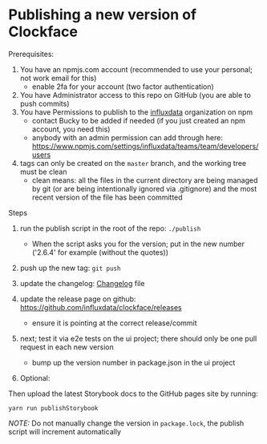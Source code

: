 # Publishing a new version of Clockface

Prerequisites:

1. You have an npmjs.com account (recommended to use your personal; not work email for this)
   - enable 2fa for your account (two factor authentication)
2. You have Administrator access to this repo on GitHub (you are able to push commits)
3. You have Permissions to publish to the [influxdata](https://www.npmjs.com/org/influxdata) organization on npm
   - contact Bucky to be added if needed (if you just created an npm account, you need this)
   - anybody with an admin permission can add through here: https://www.npmjs.com/settings/influxdata/teams/team/developers/users
4. tags can only be created on the `master` branch, and the working tree must be clean
   - clean means: all the files in the current directory are being managed by git
     (or are being intentionally ignored via .gitignore) and the most recent version of the file has been committed

Steps

1. run the publish script in the root of the repo: `./publish`
   - When the script asks you for the version; put in the new number ('2.6.4' for example (without the quotes))
2. push up the new tag: `git push`
3. update the changelog: [Changelog](https://github.com/influxdata/clockface/blob/master/CHANGELOG.md) file
4. update the release page on github: https://github.com/influxdata/clockface/releases

   - ensure it is pointing at the correct release/commit

5. next; test it via e2e tests on the ui project; there should only be one pull request in each new version

   - bump up the version number in package.json in the ui project

6. Optional:

Then upload the latest Storybook docs to the GitHub pages site by running:

```
yarn run publishStorybook
```

_NOTE:_ Do not manually change the version in `package.lock`, the publish script will increment automatically
